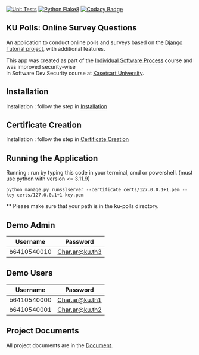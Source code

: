 [![Unit Tests](https://github.com/ku-polls-security/ku-polls-security/actions/workflows/ku-polls-unittest.yml/badge.svg)](https://github.com/ku-polls-security/ku-polls-security/actions/workflows/ku-polls-unittest.yml) [![Python Flake8](https://github.com/ku-polls-security/ku-polls-security/actions/workflows/python-flake8.yml/badge.svg)](https://github.com/ku-polls-security/ku-polls-security/actions/workflows/python-flake8.yml) [![Codacy Badge](https://app.codacy.com/project/badge/Grade/06dda6efddaa4d5092be9d8d12315dcf)](https://app.codacy.com?utm_source=gh&utm_medium=referral&utm_content=&utm_campaign=Badge_grade)
## KU Polls: Online Survey Questions 

An application to conduct online polls and surveys based
on the [Django Tutorial project](https://docs.djangoproject.com/en/4.1/intro/), with
additional features.

This app was created as part of the [Individual Software Process](
https://cpske.github.io/ISP) course and was improved security-wise  
in Software Dev Security course at [Kasetsart University](https://www.ku.ac.th).

## Installation

Installation : follow the step in [Installation](https://github.com/ku-polls-security/ku-polls-security/blob/main/Installation.md)

## Certificate Creation

Installation : follow the step in [Certificate Creation](https://github.com/ku-polls-security/ku-polls-security/blob/main/CertificateCreation.md)

## Running the Application

Running : run by typing this code in your terminal, cmd or powershell. (must use python with version <= 3.11.9)

```
python manage.py runsslserver --certificate certs/127.0.0.1+1.pem --key certs/127.0.0.1+1-key.pem
```

** Please make sure that your path is in the ku-polls directory.

## Demo Admin
| Username  | Password        |
|-----------|-----------------|
|   b6410540010   | Char.ar@ku.th3 |

## Demo Users
| Username  | Password        |
|-----------|-----------------|
|   b6410540000   | Char.ar@ku.th1 |
|   b6410540001   | Char.ar@ku.th2 |

## Project Documents

All project documents are in the [Document](https://docs.google.com/document/d/1SWUXoPe1WL65g2507pWLMynqG_rc3yysUECLFEhiKvA/edit?usp=sharing).
